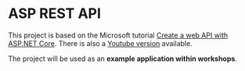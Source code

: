 # ASP REST API
This project is based on the Microsoft tutorial [Create a web API with ASP.NET Core](https://docs.microsoft.com/en-us/aspnet/core/tutorials/first-web-api?view=aspnetcore-5.0&tabs=visual-studio-code). There is also a [Youtube version](https://www.youtube.com/watch?v=TTkhEyGBfAk) available.

The project will be used as an **example application within workshops**.
